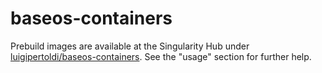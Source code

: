 # baseos-containers

Prebuild images are available at the Singularity Hub under [luigipertoldi/baseos-containers](https://www.singularity-hub.org/collections/256). See the "usage" section for further help.
